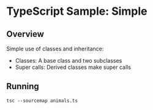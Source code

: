 # TypeScript Sample: Simple 

## Overview 

Simple use of classes and inheritance:
- Classes:  A base class and two subclasses 
- Super calls: Derived classes make super calls


## Running 

`tsc --sourcemap animals.ts`
